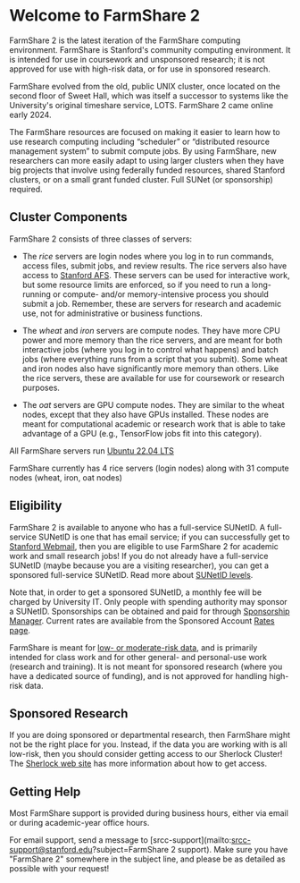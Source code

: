 # Welcome to FarmShare 2

FarmShare 2 is the latest iteration of the FarmShare computing environment. FarmShare is Stanford's community computing environment. It is intended for use in coursework and unsponsored research; it is not approved for use with high-risk data, or for use in sponsored research.

FarmShare evolved from the old, public UNIX cluster, once located on the second floor of Sweet Hall, which was itself a successor to systems like the University's original timeshare service, LOTS. FarmShare 2 came online early 2024.

The FarmShare resources are focused on making it easier to learn how to use research computing including “scheduler” or “distributed resource management system” to submit compute jobs. By using FarmShare, new researchers can more easily adapt to using larger clusters when they have big projects that involve using federally funded resources, shared Stanford clusters, or on a small grant funded cluster. Full SUNet (or sponsorship) required.

## Cluster Components

FarmShare 2 consists of three classes of servers:

* The *rice* servers are login nodes where you log in to run commands, access files, submit jobs, and review results. The rice servers also have access to [Stanford AFS](https://uit.stanford.edu/service/afs). These servers can be used for interactive work, but some resource limits are enforced, so if you need to run a long-running or compute- and/or memory-intensive process you should submit a job. Remember, these are servers for research and academic use, not for administrative or business functions.  
  
* The *wheat* and *iron* servers are compute nodes. They have more CPU power and more memory than the rice servers, and are meant for both interactive jobs (where you log in to control what happens) and batch jobs (where everything runs from a script that you submit). Some wheat and iron nodes also have significantly more memory than others. Like the rice servers, these are available for use for coursework or research purposes.
  
* The *oat* servers are GPU compute nodes. They are similar to the wheat nodes, except that they also have GPUs installed. These nodes are meant for computational academic or research work that is able to take advantage of a GPU (e.g., TensorFlow jobs fit into this category). 

All FarmShare servers run [Ubuntu 22.04 LTS](https://wiki.ubuntu.com/JammyJellyfish/ReleaseNotes)

FarmShare currently has 4 rice servers (login nodes) along with 31 compute nodes (wheat, iron, oat nodes)

## Eligibility

FarmShare 2 is available to anyone who has a full-service SUNetID. A full-service SUNetID is one that has email service; if you can successfully get to [Stanford Webmail](https://webmail.stanford.edu/), then you are eligible to use FarmShare 2 for academic work and small research jobs! If you do not already have a full-service SUNetID (maybe because you are a visiting researcher), you can get a sponsored full-service SUNetID. Read more about [SUNetID levels](https://uit.stanford.edu/service/accounts/sunetids).

Note that, in order to get a sponsored SUNetID, a monthly fee will be charged by University IT. Only people with spending authority may sponsor a SUNetID. Sponsorships can be obtained and paid for through [Sponsorship Manager](https://uit.stanford.edu/service/sponsorship/).  Current rates are available from the Sponsored Account [Rates page](https://uit.stanford.edu/rates/sponsorship).

FarmShare is meant for [low- or moderate-risk data](https://uit.stanford.edu/guide/riskclassifications), and is primarily intended for class work and for other general- and personal-use work (research and training). It is not meant for sponsored research (where you have a dedicated source of funding), and is not approved for handling high-risk data.

## Sponsored Research

If you are doing sponsored or departmental research, then FarmShare might not be the right place for you. Instead, if the data you are working with is all low-risk, then you should consider getting access to our Sherlock Cluster! The [Sherlock web site](https://www.sherlock.stanford.edu/docs/getting-started/#how-to-request-an-account) has more information about how to get access.

## Getting Help

Most FarmShare support is provided during business hours, either via email or during academic-year office hours.

For email support, send a message to [srcc-support](mailto:srcc-support@stanford.edu?subject=FarmShare 2 support). Make sure you have "FarmShare 2" somewhere in the subject line, and please be as detailed as possible with your request!
